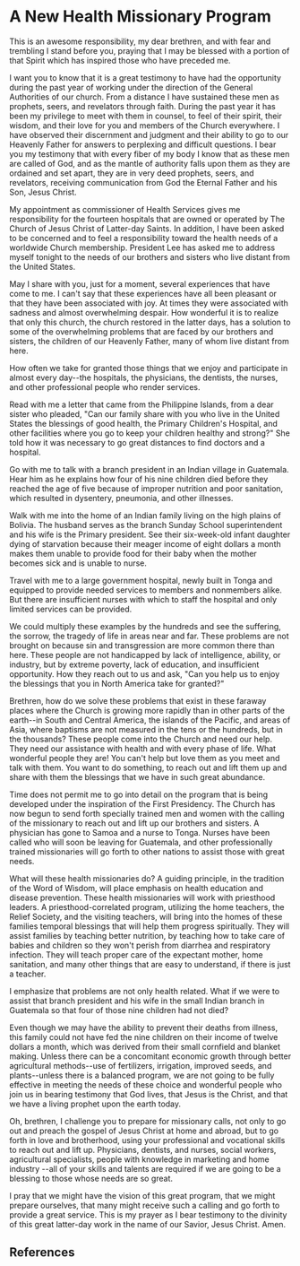 # A New Health Missionary Program

This is an awesome responsibility, my dear brethren, and with fear and
trembling I stand before you, praying that I may be blessed with a portion of
that Spirit which has inspired those who have preceded me.

I want you to know that it is a great testimony to have had the opportunity
during the past year of working under the direction of the General Authorities
of our church. From a distance I have sustained these men as prophets, seers,
and revelators through faith. During the past year it has been my privilege to
meet with them in counsel, to feel of their spirit, their wisdom, and their
love for you and members of the Church everywhere. I have observed their
discernment and judgment and their ability to go to our Heavenly Father for
answers to perplexing and difficult questions. I bear you my testimony that
with every fiber of my body I know that as these men are called of God, and as
the mantle of authority falls upon them as they are ordained and set apart,
they are in very deed prophets, seers, and revelators, receiving communication
from God the Eternal Father and his Son, Jesus Christ.

My appointment as commissioner of Health Services gives me responsibility for
the fourteen hospitals that are owned or operated by The Church of Jesus
Christ of Latter-day Saints. In addition, I have been asked to be concerned
and to feel a responsibility toward the health needs of a worldwide Church
membership. President Lee has asked me to address myself tonight to the needs
of our brothers and sisters who live distant from the United States.

May I share with you, just for a moment, several experiences that have come to
me. I can't say that these experiences have all been pleasant or that they
have been associated with joy. At times they were associated with sadness and
almost overwhelming despair. How wonderful it is to realize that only this
church, the church restored in the latter days, has a solution to some of the
overwhelming problems that are faced by our brothers and sisters, the children
of our Heavenly Father, many of whom live distant from here.

How often we take for granted those things that we enjoy and participate in
almost every day--the hospitals, the physicians, the dentists, the nurses, and
other professional people who render services.

Read with me a letter that came from the Philippine Islands, from a dear
sister who pleaded, "Can our family share with you who live in the United
States the blessings of good health, the Primary Children's Hospital, and
other facilities where you go to keep your children healthy and strong?" She
told how it was necessary to go great distances to find doctors and a
hospital.

Go with me to talk with a branch president in an Indian village in Guatemala.
Hear him as he explains how four of his nine children died before they reached
the age of five because of improper nutrition and poor sanitation, which
resulted in dysentery, pneumonia, and other illnesses.

Walk with me into the home of an Indian family living on the high plains of
Bolivia. The husband serves as the branch Sunday School superintendent and his
wife is the Primary president. See their six-week-old infant daughter dying of
starvation because their meager income of eight dollars a month makes them
unable to provide food for their baby when the mother becomes sick and is
unable to nurse.

Travel with me to a large government hospital, newly built in Tonga and
equipped to provide needed services to members and nonmembers alike. But there
are insufficient nurses with which to staff the hospital and only limited
services can be provided.

We could multiply these examples by the hundreds and see the suffering, the
sorrow, the tragedy of life in areas near and far. These problems are not
brought on because sin and transgression are more common there than here.
These people are not handicapped by lack of intelligence, ability, or
industry, but by extreme poverty, lack of education, and insufficient
opportunity. How they reach out to us and ask, "Can you help us to enjoy the
blessings that you in North America take for granted?"

Brethren, how do we solve these problems that exist in these faraway places
where the Church is growing more rapidly than in other parts of the earth--in
South and Central America, the islands of the Pacific, and areas of Asia,
where baptisms are not measured in the tens or the hundreds, but in the
thousands? These people come into the Church and need our help. They need our
assistance with health and with every phase of life. What wonderful people
they are! You can't help but love them as you meet and talk with them. You
want to do something, to reach out and lift them up and share with them the
blessings that we have in such great abundance.

Time does not permit me to go into detail on the program that is being
developed under the inspiration of the First Presidency. The Church has now
begun to send forth specially trained men and women with the calling of the
missionary to reach out and lift up our brothers and sisters. A physician has
gone to Samoa and a nurse to Tonga. Nurses have been called who will soon be
leaving for Guatemala, and other professionally trained missionaries will go
forth to other nations to assist those with great needs.

What will these health missionaries do? A guiding principle, in the tradition
of the Word of Wisdom, will place emphasis on health education and disease
prevention. These health missionaries will work with priesthood leaders. A
priesthood-correlated program, utilizing the home teachers, the Relief
Society, and the visiting teachers, will bring into the homes of these
families temporal blessings that will help them progress spiritually. They
will assist families by teaching better nutrition, by teaching how to take
care of babies and children so they won't perish from diarrhea and respiratory
infection. They will teach proper care of the expectant mother, home
sanitation, and many other things that are easy to understand, if there is
just a teacher.

I emphasize that problems are not only health related. What if we were to
assist that branch president and his wife in the small Indian branch in
Guatemala so that four of those nine children had not died?

Even though we may have the ability to prevent their deaths from illness, this
family could not have fed the nine children on their income of twelve dollars
a month, which was derived from their small cornfield and blanket making.
Unless there can be a concomitant economic growth through better agricultural
methods--use of fertilizers, irrigation, improved seeds, and plants--unless
there is a balanced program, we are not going to be fully effective in meeting
the needs of these choice and wonderful people who join us in bearing
testimony that God lives, that Jesus is the Christ, and that we have a living
prophet upon the earth today.

Oh, brethren, I challenge you to prepare for missionary calls, not only to go
out and preach the gospel of Jesus Christ at home and abroad, but to go forth
in love and brotherhood, using your professional and vocational skills to
reach out and lift up. Physicians, dentists, and nurses, social workers,
agricultural specialists, people with knowledge in marketing and home industry
--all of your skills and talents are required if we are going to be a blessing
to those whose needs are so great.

I pray that we might have the vision of this great program, that we might
prepare ourselves, that many might receive such a calling and go forth to
provide a great service. This is my prayer as I bear testimony to the divinity
of this great latter-day work in the name of our Savior, Jesus Christ. Amen.

## References

